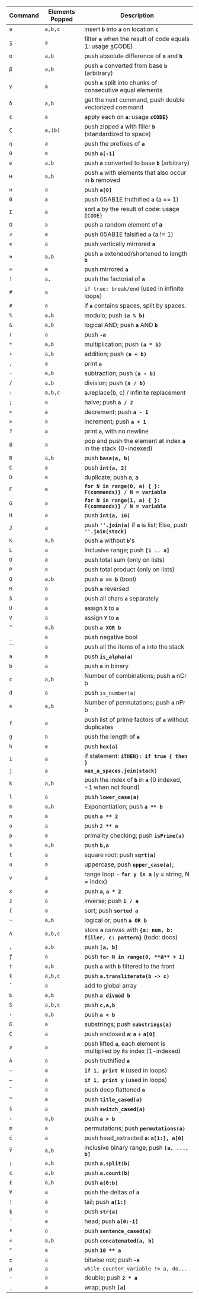 Command|Elements Popped|Description|
-------|---------------|-----------|
`ǝ` | `a,b,c` | insert **`b`** into **`a`** on location **`c`**
`ʒ` | `a` | filter **`a`** when the result of code equals 1: usage ʒCODE}
`α` | `a,b` | push absolute difference of **`a`** and **`b`**
`β` | `a,b` | push **`a`** converted from base **`b`** (arbitrary)
`γ` | `a` | push **`a`** split into chunks of consecutive equal elements
`δ` | `a,b` | get the next command, push double vectorized command
`ε` | `a` | apply each on **`a`**: usage **`εCODE}`**
`ζ` | `a,(b)` | push zipped **`a`** with filler **`b`** (standardized to space)
`η` | `a` | push the prefixes of **`a`**
`θ` | `a` | push **`a[-1]`**
`в` | `a,b` | push **`a`** converted to base **`b`** (arbitrary)
`м` | `a,b` | push **`a`** with elements that also occur in **`b`** removed
`н` | `a` | push **`a[0]`**
`Θ` | `a` | push 05AB1E truthified **`a`** (a == 1)
`Σ` | `a` | sort **`a`** by the result of code: usage `ΣCODE}`
`Ω` | `a` | push a random element of **a**
`≠` | `a` | push 05AB1E falsified **`a`** (a != 1)
`∊` | `a` | push vertically mirrored **`a`**
`∍` | `a,b` | push **`a`** extended/shortened to length **`b`**
`∞` | `a` | push mirrored **`a`**
`!` | `a,` | push the factorial of **`a`**
`#` | `a` | `if true: break/end` (used in infinite loops)
`#` | `a` | if **`a`** contains spaces, split by spaces.
`%` | `a,b` | modulo; push **`(a % b)`**
`&` | `a,b` | logical AND; push **`a`** AND **`b`**
`(` | `a` | push **`-a`**
`*` | `a,b` | multiplication; push **`(a * b)`**
`+` | `a,b` | addition; push **`(a + b)`**
`,` | `a` | print **`a`**
`-` | `a,b` | subtraction; push **`(a - b)`**
`/` | `a,b` | division; push **`(a / b)`**
`:` | `a,b,c` | a.replace(b, c) / infinite replacement
`;` | `a` | halve; push **`a / 2`**
`<` | `a` | decrement; push **`a - 1`**
`>` | `a` | increment; push **`a + 1`**
`?` | `a` | print **`a`**, with no newline
`@` | `a` | pop and push the element at index **`a`** in the stack (0-indexed)
`B` | `a,b` | push **`base(a, b)`**
`C` | `a` | push **`int(a, 2)`**
`D` | `a` | duplicate; push a, a
`F` | `a` | **`for N in range(0, a) { }: F(commands)} / N = variable`**
`G` | `a` | **`for N in range(1, a) { }: F(commands)} / N = variable`**
`H` | `a` | push **`int(a, 16)`**
`J` | `a` | push **`''.join(a)`** if **`a`** is list; Else, push **`''.join(stack)`**
`K` | `a,b` | push **`a`** without **`b`**'s
`L` | `a` | Inclusive range; push **`[1 .. a]`**
`O` | `a` | push total sum (only on lists)
`P` | `a` | push total product (only on lists)
`Q` | `a,b` | push **`a == b`** (bool)
`R` | `a` | push **`a`** reversed
`S` | `a` | push all chars **`a`** separately
`U` | `a` | assign **`X`** to **`a`**
`V` | `a` | assign **`Y`** to **`a`**
`^` | `a,b` | push **`a XOR b`**
`_` | `a` | push negative bool
``` | `a` | push all the items of **`a`** into the stack
`a` | `a` | push **`is_alpha(a)`**
`b` | `a` | push **`a`** in binary
`c` | `a,b` | Number of combinations; push **`a`** nCr b
`d` | `a` | push `is_number(a)`
`e` | `a,b` | Number of permutations; push **`a`** nPr b
`f` | `a` | push list of prime factors of **`a`** without duplicates
`g` | `a` | push the length of **`a`**
`h` | `a` | push **`hex(a)`**
`i` | `a` | if statement: **`iTHEN}: if true { then }`**
`j` | `a` | **`max_a_spaces.join(stack)`**
`k` | `a,b` | push the index of **`b`** in **`a`** (0 indexed, -1 when not found)
`l` | `a` | push **`lower_case(a)`**
`m` | `a,b` | Exponentiation; push **`a ** b`**
`n` | `a` | push **`a ** 2`**
`o` | `a` | push **`2 ** a`**
`p` | `a` | primality checking; push **`isPrime(a)`**
`s` | `a,b` | push **`b,a`**
`t` | `a` | square root; push **`sqrt(a)`**
`u` | `a` | uppercase; push **`upper_case(a)`**;
`v` | `a` | range loop - **`for y in a`** (y = string, N = index)
`x` | `a` | push **`a`**, **`a * 2`**
`z` | `a` | inverse; push **`1 / a`**
`{` | `a` | sort; push **`sorted a`**
`~` | `a,b` | logical or; push **`a OR b`**
`Λ` | `a,b,c` | store **`a`** canvas with **`{a: num, b: filler, c: pattern}`** (todo: docs)
`‚` | `a,b` | push **`[a, b]`**
`ƒ` | `a` | push **`for N in range(0, **`a`** + 1)`**
`†` | `a,b` | push **`a`** with **`b`** filtered to the front
`‡` | `a,b,c` | push **`a.transliterate(b -> c)`**
`ˆ` | `a` | add to global array
`‰` | `a,b` | push **`a divmod b`**
`Š` | `a,b,c` | push **`c,a,b`**
`‹` | `a,b` | push **`a < b`**
`Œ` | `a` | substrings; push **`substrings(a)`**
`Ć` | `a` | push enclosed **`a`**: **`a`** + **`a[0]`**
`ƶ` | `a` | push lifted **`a`**, each element is multiplied by its index (1-indexed)
`Ā` | `a` | push truthified **`a`**
`–` | `a` | **`if 1, print N`** (used in loops)
`—` | `a` | **`if 1, print y`** (used in loops)
`˜` | `a` | push deep flattened **`a`**
`™` | `a` | push **`title_cased(a)`**
`š` | `a` | push **`switch_cased(a)`**
`›` | `a,b` | push **`a > b`**
`œ` | `a` | permutations; push **`permutations(a)`**
`ć` | `a` | push head_extracted **`a`**: **`a[1:], a[0]`**
`Ÿ` | `a,b` | inclusive binary range; push **`[a, ..., b]`**
`¡` | `a,b` | push **`a.split(b)`** 
`¢` | `a,b` | push **`a.count(b)`**
`£` | `a,b` | push **`a[0:b]`**
`¥` | `a` | push the deltas of **`a`**
`¦` | `a` | tail; push **`a[1:]`**
`§` | `a` | push **`str(a)`**
`¨` | `a` | head; push **`a[0:-1]`**
`ª` | `a` | push **`sentence_cased(a)`**
`«` | `a,b` | push **`concatenated(a, b)`**
`°` | `a` | push **`10 ** a`**
`±` | `a` | bitwise not; push **`~a`**
`µ` | `a` | `while counter_variable != a, do...`
`·` | `a` | double; push **`2 * a`**
`¸` | `a` | wrap; push **`[a]`**